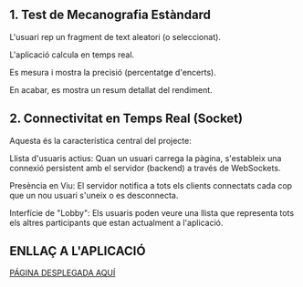 <h2>1. Test de Mecanografia Estàndard</h2>
L'usuari rep un fragment de text aleatori (o seleccionat).

L'aplicació calcula en temps real.

Es mesura i mostra la precisió (percentatge d'encerts).

En acabar, es mostra un resum detallat del rendiment.

<h2>2. Connectivitat en Temps Real (Socket)</h2>
Aquesta és la característica central del projecte:

Llista d'usuaris actius: Quan un usuari carrega la pàgina, s'estableix una connexió persistent amb el servidor (backend) a través de WebSockets.

Presència en Viu: El servidor notifica a tots els clients connectats cada cop que un nou usuari s'uneix o es desconnecta.

Interfície de "Lobby": Els usuaris poden veure una llista que representa tots els altres participants que estan actualment a l'aplicació.


<h2>ENLLAÇ A L'APLICACIÓ</h2>
<a href="http://a24alvsalalv.daw.inspedralbes.cat/DAW2/typeTest/">PÁGINA DESPLEGADA AQUÍ</a>
